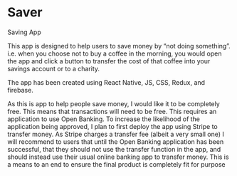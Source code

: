 # Saver
Saving App

This app is designed to help users to save money by “not doing something”. i.e. when you choose not to buy a coffee in the morning, you would open the app and click 
a button to transfer the cost of that coffee into your savings account or to a charity.

The app has been created using React Native, JS, CSS, Redux, and firebase.

As this is app to help people save money, I would like it to be completely free. This means that transactions will need to be free. This requires an application to use 
Open Banking. To increase the likelihood of the application being approved, I plan to first deploy the app using Stripe to transfer money. As Stripe charges a transfer 
fee (albeit a very small one) I will recommend to users that until the Open Banking application has been successful, that they should not use the transfer function in the app, 
and should instead use their usual online banking app to transfer money. This is a means to an end to ensure the final product is completely fit for purpose
